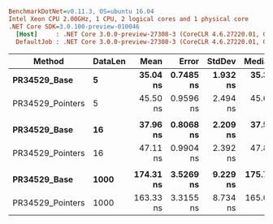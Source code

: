``` ini

BenchmarkDotNet=v0.11.3, OS=ubuntu 16.04
Intel Xeon CPU 2.00GHz, 1 CPU, 2 logical cores and 1 physical core
.NET Core SDK=3.0.100-preview-010046
  [Host]     : .NET Core 3.0.0-preview-27308-3 (CoreCLR 4.6.27220.01, CoreFX 4.7.19.5401), 64bit RyuJIT
  DefaultJob : .NET Core 3.0.0-preview-27308-3 (CoreCLR 4.6.27220.01, CoreFX 4.7.19.5401), 64bit RyuJIT


```
|           Method | DataLen |      Mean |     Error |   StdDev |    Median | Ratio | RatioSD |
|----------------- |-------- |----------:|----------:|---------:|----------:|------:|--------:|
|     **PR34529_Base** |       **5** |  **35.04 ns** | **0.7485 ns** | **1.932 ns** |  **35.39 ns** |  **1.00** |    **0.00** |
| PR34529_Pointers |       5 |  45.50 ns | 0.9596 ns | 2.494 ns |  45.60 ns |  1.30 |    0.09 |
|                  |         |           |           |          |           |       |         |
|     **PR34529_Base** |      **16** |  **37.96 ns** | **0.8068 ns** | **2.209 ns** |  **37.51 ns** |  **1.00** |    **0.00** |
| PR34529_Pointers |      16 |  47.11 ns | 0.9904 ns | 2.392 ns |  47.87 ns |  1.23 |    0.09 |
|                  |         |           |           |          |           |       |         |
|     **PR34529_Base** |    **1000** | **174.31 ns** | **3.5269 ns** | **9.229 ns** | **175.73 ns** |  **1.00** |    **0.00** |
| PR34529_Pointers |    1000 | 163.33 ns | 3.3155 ns | 8.734 ns | 165.09 ns |  0.94 |    0.06 |
